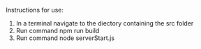 Instructions for use:

1. In a terminal navigate to the diectory containing the src folder
2. Run command npm run build
3. Run command node serverStart.js